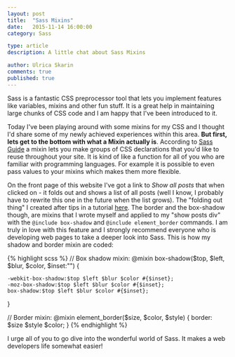 ```yaml
---
layout: post
title:  "Sass Mixins"
date:   2015-11-14 16:00:00
category: Sass

type: article
description: A little chat about Sass Mixins

author: Ulrica Skarin
comments: true
published: true
---
```


Sass is a fantastic CSS preprocessor tool that lets you implement features like variables, mixins and other fun stuff.
It is a great help in maintaining large chunks of CSS code and I am happy that I've been introduced to it.

Today I've been playing around with some mixins for my CSS and I thought I'd share some of my newly achieved experiences
within this area. **But first, lets get to the bottom with what a Mixin actually is**. According to [Sass Guide][Sass Guide]
a mixin lets you make groups of CSS declarations that you'd like to reuse throughout your site. It is kind of like a function
for all of you who are familiar with programming languages. For example it is possible to
even pass values to your mixins which makes them more flexible.

On the front page of this website I've got a link to *Show all posts* that when clicked on - it folds out and shows a list of
all posts (well I know, I probably have to rewrite this one in the future when the list grows). The "folding out thing" I
created after tips in a tutorial [here][here].  The border and the box-shadow though, are mixins that I wrote myself and applied
to my "show posts div" with the ```@include box-shadow``` and ```@include element_border``` commands. I am truly in love with this feature and I strongly recommend
everyone who is developing web pages to take a deeper look into Sass. This is how my shadow and border mixin are coded:

{% highlight scss %}
// Box shadow mixin:
@mixin box-shadow($top, $left, $blur, $color, $inset:"") {

    -webkit-box-shadow:$top $left $blur $color #{$inset};
    -moz-box-shadow:$top $left $blur $color #{$inset};
    box-shadow:$top $left $blur $color #{$inset};
}

// Border mixin:
@mixin element_border($size, $color, $style) {
    border: $size $style $color;
}
{% endhighlight %}

I urge all of you to go dive into the wonderful world of Sass. It makes a web developers life somewhat easier!

[Sass Guide]: http://sass-lang.com/guide/
[here]: http://schoewilliam.fr/
